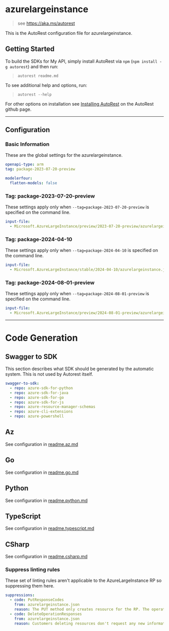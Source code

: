 # azurelargeinstance

> see https://aka.ms/autorest

This is the AutoRest configuration file for azurelargeinstance.

## Getting Started

To build the SDKs for My API, simply install AutoRest via `npm` (`npm install -g autorest`) and then run:

> `autorest readme.md`

To see additional help and options, run:

> `autorest --help`

For other options on installation see [Installing AutoRest](https://aka.ms/autorest/install) on the AutoRest github page.

---

## Configuration

### Basic Information

These are the global settings for the azurelargeinstance.

```yaml
openapi-type: arm
tag: package-2023-07-20-preview
```

``` yaml
modelerfour:
  flatten-models: false
```

### Tag: package-2023-07-20-preview

These settings apply only when `--tag=package-2023-07-20-preview` is specified on the command line.

```yaml $(tag) == 'package-2023-07-20-preview'
input-file:
  - Microsoft.AzureLargeInstance/preview/2023-07-20-preview/azurelargeinstance.json
```

### Tag: package-2024-04-10

These settings apply only when `--tag=package-2024-04-10` is specified on the command line.

```yaml $(tag) == 'package-2024-04-10'
input-file:
  - Microsoft.AzureLargeInstance/stable/2024-04-10/azurelargeinstance.json
```

### Tag: package-2024-08-01-preview

These settings apply only when `--tag=package-2024-08-01-preview` is specified on the command line.

```yaml $(tag) == 'package-2024-08-01-preview'
input-file:
  - Microsoft.AzureLargeInstance/preview/2024-08-01-preview/azurelargeinstance.json
```

---

# Code Generation

## Swagger to SDK

This section describes what SDK should be generated by the automatic system.
This is not used by Autorest itself.

```yaml $(swagger-to-sdk)
swagger-to-sdk:
  - repo: azure-sdk-for-python
  - repo: azure-sdk-for-java
  - repo: azure-sdk-for-go
  - repo: azure-sdk-for-js
  - repo: azure-resource-manager-schemas
  - repo: azure-cli-extensions
  - repo: azure-powershell
```

## Az

See configuration in [readme.az.md](./readme.az.md)

## Go

See configuration in [readme.go.md](./readme.go.md)

## Python

See configuration in [readme.python.md](./readme.python.md)

## TypeScript

See configuration in [readme.typescript.md](./readme.typescript.md)

## CSharp

See configuration in [readme.csharp.md](./readme.csharp.md)

### Suppress linting rules

These set of linting rules aren't applicable to the AzureLargeInstance RP so suppressing them here.

``` yaml
suppressions:
  - code: PutResponseCodes
    from: azurelargeinstance.json
    reason: The PUT method only creates resource for the RP. The operation to update an existing instance is unsupported. This is because instances that are 'created' are simply assigned to customers, and have already been provisioned. ARM operations to change the provisioning status of a resource are unsupported.
  - code: DeleteOperationResponses
    from: azurelargeinstance.json
    reason: Customers deleting resources don't request any new information from the operation besides its result. Therefore it makes sense to return no content when the operation succeeds.
```
